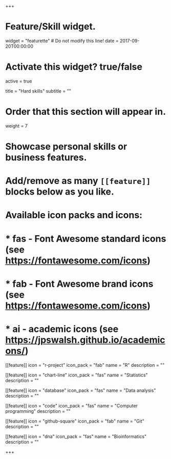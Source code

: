 +++
# Feature/Skill widget.
widget = "featurette"  # Do not modify this line!
date = 2017-09-20T00:00:00

# Activate this widget? true/false
active = true

title = "Hard skills"
subtitle = ""

# Order that this section will appear in.
weight = 7

# Showcase personal skills or business features.
# 
# Add/remove as many `[[feature]]` blocks below as you like.
# 
# Available icon packs and icons:
# * fas - Font Awesome standard icons (see https://fontawesome.com/icons)
# * fab - Font Awesome brand icons (see https://fontawesome.com/icons)
# * ai - academic icons (see https://jpswalsh.github.io/academicons/)

[[feature]]
  icon = "r-project"
  icon_pack = "fab"
  name = "R"
  description = ""
  
[[feature]]
  icon = "chart-line"
  icon_pack = "fas"
  name = "Statistics"
  description = ""  
  
[[feature]]
  icon = "database"
  icon_pack = "fas"
  name = "Data analysis"
  description = ""
  
[[feature]]
  icon = "code"
  icon_pack = "fas"
  name = "Computer programming"
  description = ""  
  
  

[[feature]]
  icon = "github-square"
  icon_pack = "fab"
  name = "Git"
  description = ""  
  
  
[[feature]]
  icon = "dna"
  icon_pack = "fas"
  name = "Bioinformatics"
  description = ""  


  
+++
